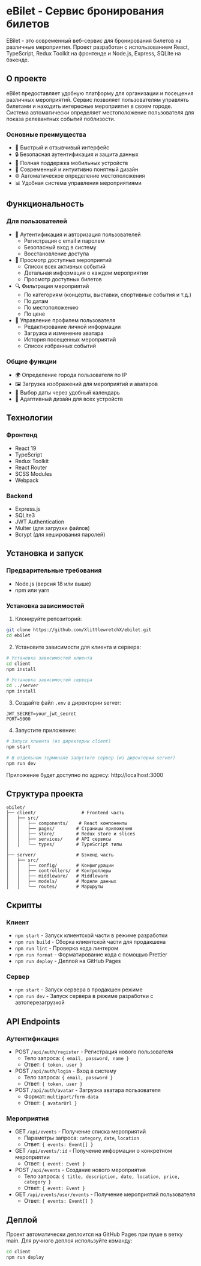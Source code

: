 # eBilet - Сервис бронирования билетов

EBilet - это современный веб-сервис для бронирования билетов на различные мероприятия. Проект разработан с использованием React, TypeScript, Redux Toolkit на фронтенде и Node.js, Express, SQLite на бэкенде.

## О проекте

eBilet предоставляет удобную платформу для организации и посещения различных мероприятий. Сервис позволяет пользователям управлять билетами и находить интересные мероприятия в своем городе. Система автоматически определяет местоположение пользователя для показа релевантных событий поблизости.

### Основные преимущества
- 🚀 Быстрый и отзывчивый интерфейс
- 🔒 Безопасная аутентификация и защита данных
- 📱 Полная поддержка мобильных устройств
- 🎨 Современный и интуитивно понятный дизайн
- 🌐 Автоматическое определение местоположения
- 📊 Удобная система управления мероприятиями

## Функциональность

### Для пользователей
- 🔐 Аутентификация и авторизация пользователей
  - Регистрация с email и паролем
  - Безопасный вход в систему
  - Восстановление доступа
- 🎫 Просмотр доступных мероприятий
  - Список всех активных событий
  - Детальная информация о каждом мероприятии
  - Просмотр доступных билетов
- 🔍 Фильтрация мероприятий
  - По категориям (концерты, выставки, спортивные события и т.д.)
  - По датам
  - По местоположению
  - По цене
- 👤 Управление профилем пользователя
  - Редактирование личной информации
  - Загрузка и изменение аватара
  - История посещенных мероприятий
  - Список избранных событий


### Общие функции
- 🌍 Определение города пользователя по IP
- 🖼️ Загрузка изображений для мероприятий и аватаров
- 📅 Выбор даты через удобный календарь
- 📱 Адаптивный дизайн для всех устройств
## Технологии

### Фронтенд
- React 19
- TypeScript
- Redux Toolkit
- React Router
- SCSS Modules
- Webpack

### Backend
- Express.js
- SQLite3
- JWT Authentication
- Multer (для загрузки файлов)
- Bcrypt (для хеширования паролей)

## Установка и запуск

### Предварительные требования
- Node.js (версия 18 или выше)
- npm или yarn

### Установка зависимостей

1. Клонируйте репозиторий:
```bash
git clone https://github.com/XlittlewretchX/ebilet.git
cd ebilet
```

2. Установите зависимости для клиента и сервера:
```bash
# Установка зависимостей клиента
cd client
npm install

# Установка зависимостей сервера
cd ../server
npm install
```

3. Создайте файл `.env` в директории server:
```env
JWT_SECRET=your_jwt_secret
PORT=5000
```

4. Запустите приложение:
```bash
# Запуск клиента (из директории client)
npm start

# В отдельном терминале запустите сервер (из директории server)
npm run dev
```

Приложение будет доступно по адресу: http://localhost:3000

## Структура проекта

```
ebilet/
├── client/                 # Frontend часть
│   ├── src/
│   │   ├── components/    # React компоненты
│   │   ├── pages/        # Страницы приложения
│   │   ├── store/        # Redux store и slices
│   │   ├── services/     # API сервисы
│   │   └── types/        # TypeScript типы   
│
├── server/               # Бэкенд часть
│   ├── src/
│   │   ├── config/       # Конфигурации
│   │   ├── controllers/  # Контроллеры
│   │   ├── middleware/   # Middleware
│   │   ├── models/       # Модели данных
│   │   └── routes/       # Маршруты
```

## Скрипты

### Клиент
- `npm start` - Запуск клиентской части в режиме разработки
- `npm run build` - Сборка клиентской части для продакшена
- `npm run lint` - Проверка кода линтером
- `npm run format` - Форматирование кода с помощью Prettier
- `npm run deploy` - Деплой на GitHub Pages

### Сервер
- `npm start` - Запуск сервера в продакшен режиме
- `npm run dev` - Запуск сервера в режиме разработки с автоперезагрузкой

## API Endpoints

### Аутентификация
- POST `/api/auth/register` - Регистрация нового пользователя
  - Тело запроса: `{ email, password, name }`
  - Ответ: `{ token, user }`
- POST `/api/auth/login` - Вход в систему
  - Тело запроса: `{ email, password }`
  - Ответ: `{ token, user }`
- POST `/api/auth/avatar` - Загрузка аватара пользователя
  - Формат: `multipart/form-data`
  - Ответ: `{ avatarUrl }`

### Мероприятия
- GET `/api/events` - Получение списка мероприятий
  - Параметры запроса: `category`, `date`, `location`
  - Ответ: `{ events: Event[] }`
- GET `/api/events/:id` - Получение информации о конкретном мероприятии
  - Ответ: `{ event: Event }`
- POST `/api/events` - Создание нового мероприятия
  - Тело запроса: `{ title, description, date, location, price, category }`
  - Ответ: `{ event: Event }`
- GET `/api/events/user/events` - Получение мероприятий пользователя
  - Ответ: `{ events: Event[] }`

## Деплой

Проект автоматически деплоится на GitHub Pages при пуше в ветку main. Для ручного деплоя используйте команду:
```bash
cd client
npm run deploy
```
